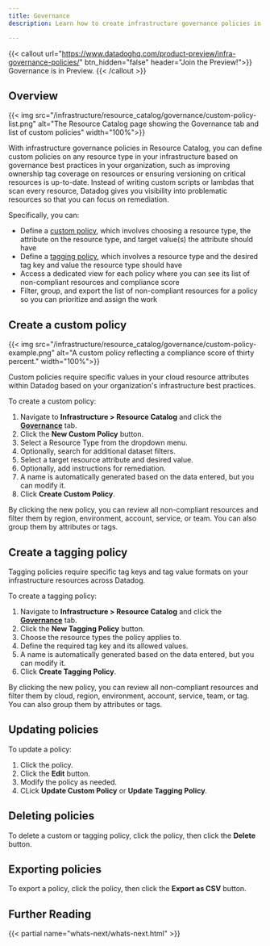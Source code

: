 ```yaml
---
title: Governance
description: Learn how to create infrastructure governance policies in Resource Catalog.

---
```


{{< callout url="https://www.datadoghq.com/product-preview/infra-governance-policies/" btn_hidden="false" header="Join the Preview!">}}
  Governance is in Preview.
{{< /callout >}} 

## Overview

{{< img src="/infrastructure/resource_catalog/governance/custom-policy-list.png" alt="The Resource Catalog page showing the Governance tab and list of custom policies" width="100%">}}


With infrastructure governance policies in Resource Catalog, you can define custom policies on any resource type in your infrastructure based on governance best practices in your organization, such as improving ownership tag coverage on resources or ensuring versioning on critical resources is up-to-date. Instead of writing custom scripts or lambdas that scan every resource, Datadog gives you visibility into problematic resources so that you can focus on remediation.

Specifically, you can:

- Define a [custom policy](#create-a-custom-policy), which involves choosing a resource type, the attribute on the resource type, and target value(s) the attribute should have
- Define a [tagging policy](#create-a-tagging-policy), which involves a resource type and the desired tag key and value the resource type should have
- Access a dedicated view for each policy where you can see its list of non-compliant resources and compliance score
- Filter, group, and export the list of non-compliant resources for a policy so you can prioritize and assign the work

## Create a custom policy

{{< img src="/infrastructure/resource_catalog/governance/custom-policy-example.png" alt="A custom policy reflecting a compliance score of thirty percent." width="100%">}}

Custom policies require specific values in your cloud resource attributes within Datadog based on your organization's infrastructure best practices.

To create a custom policy:

1. Navigate to **Infrastructure > Resource Catalog** and click the [**Governance**][1] tab.
2. Click the **New Custom Policy** button.
3. Select a Resource Type from the dropdown menu.
4. Optionally, search for additional dataset filters.
5. Select a target resource attribute and desired value.
6. Optionally, add instructions for remediation.
7. A name is automatically generated based on the data entered, but you can modify it.
8. Click **Create Custom Policy**.

By clicking the new policy, you can review all non-compliant resources and filter them by region, environment, account, service, or team. You can also group them by attributes or tags.

## Create a tagging policy

Tagging policies require specific tag keys and tag value formats on your infrastructure resources across Datadog.

To create a tagging policy:

1. Navigate to **Infrastructure > Resource Catalog** and click the [**Governance**][1] tab.
2. Click the **New Tagging Policy** button.
3. Choose the resource types the policy applies to.
4. Define the required tag key and its allowed values.
5. A name is automatically generated based on the data entered, but you can modify it.
6. Click **Create Tagging Policy**.

By clicking the new policy, you can review all non-compliant resources and filter them by cloud, region, environment, account, service, team, or tag. You can also group them by attributes or tags.

[1]: https://app.datadoghq.com/infrastructure/catalog/governance

## Updating policies

To update a policy:

1. Click the policy.
2. Click the **Edit** button.
3. Modify the policy as needed.
4. CLick **Update Custom Policy** or **Update Tagging Policy**.

## Deleting policies

To delete a custom or tagging policy, click the policy, then click the **Delete** button.

## Exporting policies

To export a policy, click the policy, then click the **Export as CSV** button.

## Further Reading

{{< partial name="whats-next/whats-next.html" >}}